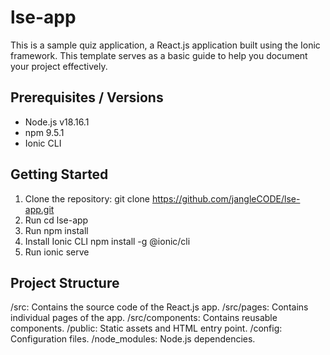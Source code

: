 # lse-app
This is a sample quiz application, a React.js application built using the Ionic framework. This template serves as a basic guide to help you document your project effectively.

## Prerequisites / Versions
- Node.js v18.16.1
- npm 9.5.1
- Ionic CLI

## Getting Started
1. Clone the repository:
git clone https://github.com/jangleCODE/lse-app.git
2. Run cd lse-app
3. Run npm install
4. Install Ionic CLI
npm install -g @ionic/cli
5. Run ionic serve

## Project Structure
/src: Contains the source code of the React.js app.
/src/pages: Contains individual pages of the app.
/src/components: Contains reusable components.
/public: Static assets and HTML entry point.
/config: Configuration files.
/node_modules: Node.js dependencies.